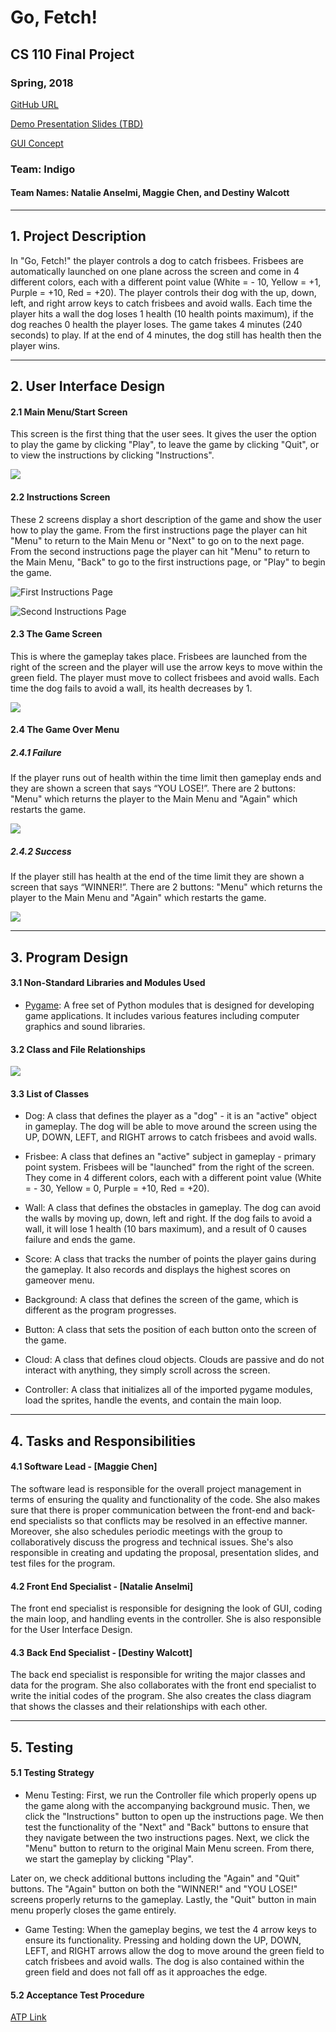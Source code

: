 # Go, Fetch!
## CS 110 Final Project
### Spring, 2018

[GitHub URL](https://github.com/binghamtonuniversity-cs110/final-project-spr18-indigo.git)

[Demo Presentation Slides (TBD)](#)

[GUI Concept](https://docs.google.com/presentation/d/1G4KUCHR8m9GNecY2GC9WtDUEP6b0_4xmQeJQMB2PxTA/edit?usp=sharing)

### Team: Indigo
#### Team Names: Natalie Anselmi, Maggie Chen, and Destiny Walcott

***

## 1. Project Description
In "Go, Fetch!" the player controls a dog to catch frisbees. Frisbees are automatically launched on one plane across the screen and come in 4 different colors, each with a different point value (White = - 10, Yellow = +1, Purple = +10, Red = +20). The player controls their dog with the up, down, left, and right arrow keys to catch frisbees and avoid walls. Each time the player hits a wall the dog loses 1 health (10 health points maximum), if the dog reaches 0 health the player loses. The game takes 4 minutes (240 seconds) to play. If at the end of 4 minutes, the dog still has health then the player wins.

***    

## 2. User Interface Design  
#### 2.1 Main Menu/Start Screen
This screen is the first thing that the user sees. It gives the user the option to play the game by clicking "Play", to leave the game by clicking "Quit", or to view the instructions by clicking "Instructions".

![](charts/MainMenu.png?raw=true)

#### 2.2 Instructions Screen
These 2 screens display a short description of the game and show the user how to play the game. From the first instructions page the player can hit "Menu" to return to the Main Menu or "Next" to go on to the next page. From the second instructions page the player can hit "Menu" to return to the Main Menu, "Back" to go to the first instructions page, or "Play" to begin the game.

![First Instructions Page](assets/Inst1.png?raw=true)

![Second Instructions Page](assets/Inst2.png?raw=true)

#### 2.3 The Game Screen
This is where the gameplay takes place. Frisbees are launched from the right of the screen and the player will use the arrow keys to move within the green field. The player must move to collect frisbees and avoid walls. Each time the dog fails to avoid a wall, its health decreases by 1.

![](charts/GamePlay.png?raw=true)

#### 2.4 The Game Over Menu
##### 2.4.1 Failure
If the player runs out of health within the time limit then gameplay ends and they are shown a screen that says “YOU LOSE!”. There are 2 buttons: "Menu" which returns the player to the Main Menu and "Again" which restarts the game.

![](assets/LoseBG.png?raw=true)

##### 2.4.2 Success
If the player still has health at the end of the time limit they are shown a screen that says “WINNER!”. There are 2 buttons: "Menu" which returns the player to the Main Menu and "Again" which restarts the game.

![](assets/WinBG.png?raw=true)

***
## 3. Program Design
#### 3.1 Non-Standard Libraries and Modules Used
- [Pygame](https://www.pygame.org/): A free set of Python modules that is designed for developing game applications. It includes various features including computer graphics and sound libraries.

#### 3.2 Class and File Relationships
![](charts/ClassDiagram.png?raw=true)

#### 3.3 List of Classes
- Dog: A class that defines the player as a "dog" - it is an "active" object in gameplay. The dog will be able to move around the screen using the UP, DOWN, LEFT, and RIGHT arrows to catch frisbees and avoid walls.

- Frisbee: A class that defines an "active" subject in gameplay - primary point system. Frisbees will be "launched" from the right of the screen. They come in 4 different colors, each with a different point value (White = - 30, Yellow = 0, Purple = +10, Red = +20).

- Wall: A class that defines the obstacles in gameplay. The dog can avoid the walls by moving up, down, left and right. If the dog fails to avoid a wall, it will lose 1 health (10 bars maximum), and a result of 0 causes failure and ends the game.

- Score: A class that tracks the number of points the player gains during the gameplay. It also records and displays the highest scores on gameover menu.

- Background: A class that defines the screen of the game, which is different as the program progresses.

- Button: A class that sets the position of each button onto the screen of the game.

- Cloud: A class that defines cloud objects. Clouds are passive and do not interact with anything, they simply scroll across the screen.

- Controller: A class that initializes all of the imported pygame modules, load the sprites, handle the events, and contain the main loop.

***
## 4. Tasks and Responsibilities
#### 4.1 Software Lead - [Maggie Chen]
The software lead is responsible for the overall project management in terms of ensuring the quality and functionality of the code. She also makes sure that there is proper communication between the front-end and back-end specialists so that conflicts may be resolved in an effective manner. Moreover, she also schedules periodic meetings with the group to collaboratively discuss the progress and technical issues. She's also responsible in creating and updating the proposal, presentation slides, and test files for the program.

#### 4.2 Front End Specialist - [Natalie Anselmi]
The front end specialist is responsible for designing the look of GUI, coding the main loop, and handling events in the controller. She is also responsible for the User Interface Design.

#### 4.3 Back End Specialist - [Destiny Walcott]
The back end specialist is responsible for writing the major classes and data for the program. She also collaborates with the front end specialist to write the initial codes of the program. She also creates the class diagram that shows the classes and their relationships with each other.

***
## 5. Testing
#### 5.1 Testing Strategy
- Menu Testing: First, we run the Controller file which properly opens up the game along with the accompanying background music. Then, we click the "Instructions" button to open up the instructions page. We then test the functionality of the "Next" and "Back" buttons to ensure that they navigate between the two instructions pages. Next, we click the "Menu" button to return to the original Main Menu screen. From there, we start the gameplay by clicking "Play".

Later on, we check additional buttons including the "Again" and "Quit" buttons. The "Again" button on both the "WINNER!" and "YOU LOSE!" screens properly returns to the gameplay. Lastly, the "Quit" button in main menu properly closes the game entirely. 

- Game Testing: When the gameplay begins, we test the 4 arrow keys to ensure its functionality. Pressing and holding down the UP, DOWN, LEFT, and RIGHT arrows allow the dog to move around the green field to catch frisbees and avoid walls. The dog is also contained within the green field and does not fall off as it approaches the edge. 

#### 5.2 Acceptance Test Procedure
[ATP Link](https://docs.google.com/document/d/1mRwjm5VlQiFG5ITpi4t685rkpe00hen6QSnsbdL7kWU/edit?usp=sharing)
